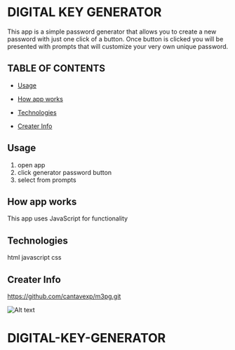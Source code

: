 # DIGITAL KEY GENERATOR

This app is a simple password generator that allows
you to create a new password with just one click of 
a button. Once button is clicked you will be presented 
with prompts that will customize your very own unique
password.


## TABLE OF CONTENTS
- [Usage](#usage)  

- [How app works](#usage)

- [Technologies](#usage)

- [Creater Info](#usage)


## Usage

1. open app
2. click generator password button
3. select from prompts


## How app works

This app uses JavaScript for functionality

## Technologies

html
javascript
css

## Creater Info

https://github.com/cantavexp/m3pg.git













![Alt text](pwg.png)




# DIGITAL-KEY-GENERATOR
